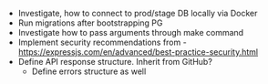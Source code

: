 <!-- - Integrate babel in order to use es6 -->
<!-- - Integrate Docker -->
  <!-- - Investigate ports issue -->
  <!-- - not use NODE_ENV in .env files -->
  <!-- - Investigate how to run docker compose for dev and prod envs
    - This will lead to having multiple docker-compose files -->
  <!-- - Investigate how to implement rebuild on file change in dev mode -->
  <!-- - Investigate, how to pass environment variables -->
  <!-- - Investigate OS replacement for env.sh -->
<!-- - Connect PG -->
  - Investigate, how to connect to prod/stage DB locally via Docker
  - Run migrations after bootstrapping PG
- Investigate how to pass arguments through make command
- Implement security recommendations from - https://expressjs.com/en/advanced/best-practice-security.html
- Define API response structure. Inherit from GitHub?
  - Define errors structure as well